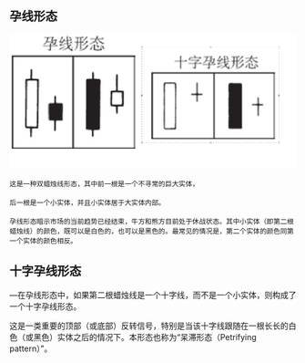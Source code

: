 

## 孕线形态
![](./img/20.png)
```
这是一种双蜡烛线形态，其中前一根是一个不寻常的巨大实体，

后一根是一个小实体，并且小实体居于大实体内部。

孕线形态暗示市场的当前趋势已经结束，牛方和熊方目前处于休战状态。其中小实体（即第二根蜡烛线）的颜色，既可以是白色的，也可以是黑色的。最常见的情况是，第二个实体的颜色同第一个实体的颜色相反。
```

## 十字孕线形态
—在孕线形态中，如果第二根蜡烛线是一个十字线，而不是一个小实体，则构成了一个十字孕线形态。

这是一类重要的顶部（或底部）反转信号，特别是当该十字线跟随在一根长长的白色（或黑色）实体之后的情况下。本形态也称为“呆滞形态（Petrifying pattern）”。